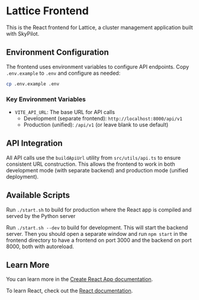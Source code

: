 # Lattice Frontend

This is the React frontend for Lattice, a cluster management application built with SkyPilot.

## Environment Configuration

The frontend uses environment variables to configure API endpoints. Copy `.env.example` to `.env` and configure as needed:

```bash
cp .env.example .env
```

### Key Environment Variables

- `VITE_API_URL`: The base URL for API calls
  - Development (separate frontend): `http://localhost:8000/api/v1`  
  - Production (unified): `/api/v1` (or leave blank to use default)

## API Integration

All API calls use the `buildApiUrl` utility from `src/utils/api.ts` to ensure consistent URL construction. This allows the frontend to work in both development mode (with separate backend) and production mode (unified deployment).

## Available Scripts

Run `./start.sh` to build for production where the React app is compiled and served by the Python server

Run `./start.sh --dev` to build for development. This will start the backend server. Then you should open a separate window and run `npm start` in the frontend directory to have a frontend on port 3000 and the backend on port 8000, both with autoreload.

## Learn More

You can learn more in the [Create React App documentation](https://facebook.github.io/create-react-app/docs/getting-started).

To learn React, check out the [React documentation](https://reactjs.org/).
